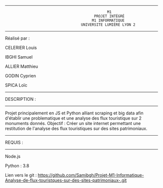 
****************************************************************************************************************
                                                   M1                             
                                             PROJET INTÉGRÉ
                                            M1 INFORMATIQUE                
                                       UNIVERSITE LUMIÈRE LYON 2              
****************************************************************************************************************

Réalisé par :

CELERIER Louis 

IBGHI Samuel

ALLIER Matthieu

GODIN Cyprien

SPICA Loïc

*********************
DESCRIPTION :
*********************

Projet principalement en JS et Python alliant scraping et big data afin d'établir une problematique et une analyse des flux touristique sur 2 monuments donnés.
Objectif : Créer un site internet permettant une restitution de l'analyse des flux touristiques sur des sites patrimoniaux. 

*********************
REQUIS : 
*********************

Node.js

Python : 3.8


Lien vers le git :
 https://github.com/Samibgh/Projet-M1-Informatique-Analyse-de-flux-touristques-sur-des-sites-patrimoniaux-.git
